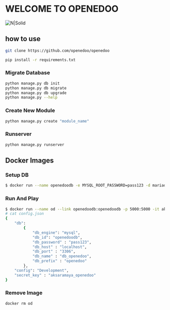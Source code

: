 # WELCOME TO OPENEDOO

![N|Solid](http://openedoo.org/images/openedoo.svg)

## how to use

```bash
git clone https://github.com/openedoo/openedoo

pip install -r requirements.txt
```

### Migrate Database
```bash
python manage.py db init
python manage.py db migrate
python manage.py db upgrade
python manage.py --help
```

### Create New Module
```bash
python manage.py create "module_name"
```

### Runserver
```bash
python manage.py runserver
```

## Docker Images

### Setup DB
```bash
$ docker run --name openedoodb -e MYSQL_ROOT_PASSWORD=pass123 -d mariadb
```

### Run And Play
```bash
$ docker run --name od --link openedoodb:openedoodb -p 5000:5000 -it aksaramaya/openedoo bash
# cat config.json
{
    "db":
        {
            "db_engine": "mysql",
            "db_id": "openedoodb",
            "db_password" : "pass123",
            "db_host" : "localhost",
            "db_port" : "3306",
            "db_name" : "db_openedoo",
            "db_prefix" : "openedoo"
        },
    "config": "Development",
    "secret_key" : "aksaramaya_openedoo"
}
```

### Remove Image
```bash
docker rm od
```
